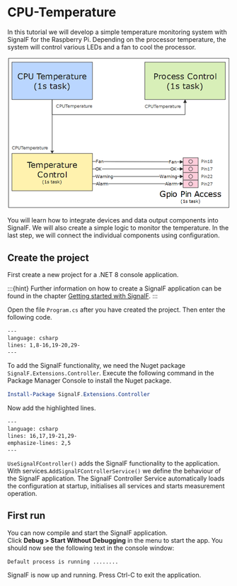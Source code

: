 # CPU-Temperature

In this tutorial we will develop a simple temperature monitoring system with SignalF for the Raspberry Pi. Depending on the processor temperature, the system will control various LEDs and a fan to cool the processor. 

![Raspberry Temperature Control](assets/images/RaspberryTemperatureControl.png)


You will learn how to integrate devices and data output components into SignalF. We will also create a simple logic to monitor the temperature. In the last step, we will connect the individual components using configuration.

## Create the project

First create a new project for a .NET 8 console application.

:::{hint}
Further information on how to create a SignalF application can be found in the chapter [Getting started with SignalF](/getting-started/getting-started.md).
:::


Open the file `Program.cs` after you have created the project. Then enter the following code.

```{literalinclude} assets/code/Program.cs
---
language: csharp
lines: 1,8-16,19-20,29-
---
```

To add the SignalF functionality, we need the Nuget package `SignalF.Extensions.Controller`.
Execute the following command in the Package Manager Console to install the Nuget package.

```powershell
Install-Package SignalF.Extensions.Controller
```

Now add the highlighted lines.

```{literalinclude} Program.cs
---
language: csharp
lines: 16,17,19-21,29-
emphasize-lines: 2,5
---
```

`UseSignalFController()` adds the SignalF functionality to the application. With services.`AddSignalFControllerService()` we define the behaviour of the SignalF application. The SignalF Controller Service automatically loads the configuration at startup, initialises all services and starts measurement operation.

## First run

You can now compile and start the SignalF application. \
Click **Debug > Start Without Debugging** in the menu to start the app. You should now see the following text in the console window:

```text
Default process is running ........
```

SignalF is now up and running. Press Ctrl-C to exit the application. 